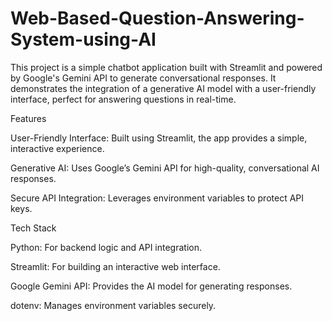 # Web-Based-Question-Answering-System-using-AI
This project is a simple chatbot application built with Streamlit and powered by Google's Gemini API to generate conversational responses. It demonstrates the integration of a generative AI model with a user-friendly interface, perfect for answering questions in real-time.

Features

User-Friendly Interface: Built using Streamlit, the app provides a simple, interactive experience.

Generative AI: Uses Google’s Gemini API for high-quality, conversational AI responses.

Secure API Integration: Leverages environment variables to protect API keys.

Tech Stack

Python: For backend logic and API integration.

Streamlit: For building an interactive web interface.

Google Gemini API: Provides the AI model for generating responses.

dotenv: Manages environment variables securely.
